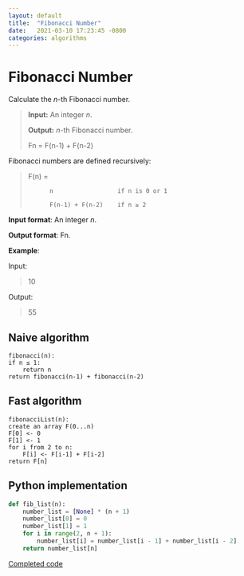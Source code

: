 ```yaml
---
layout: default
title:  "Fibonacci Number"
date:   2021-03-10 17:23:45 -0800
categories: algorithms
---
```


# Fibonacci Number

Calculate the _n_-th Fibonacci number.

> **Input:** An integer _n_.
>
> **Output:** _n_-th Fibonacci number.
>
> Fn = F(n-1) + F(n-2)

Fibonacci numbers are defined recursively:
> F(n) = 
>
>           n                  if n is 0 or 1
>
>           F(n-1) + F(n-2)    if n ≥ 2  


**Input format**: An integer _n_.

**Output format**: Fn.

**Example**:

Input:
> 10

Output:
> 55



## Naive algorithm

```
fibonacci(n):
if n ≤ 1:
    return n
return fibonacci(n-1) + fibonacci(n-2)            
```
## Fast algorithm

```
fibonacciList(n):
create an array F(0...n)
F[0] <- 0
F[1] <- 1
for i from 2 to n:
    F[i] <- F[i-1] + F[i-2]
return F[n]         
```

## Python implementation

```python
def fib_list(n):
    number_list = [None] * (n + 1)
    number_list[0] = 0
    number_list[1] = 1
    for i in range(2, n + 1):
        number_list[i] = number_list[i - 1] + number_list[i - 2]
    return number_list[n]
```

[Completed code](https://github.com/mauroLaine/algorithms/blob/main/w2/fibonacci.py)